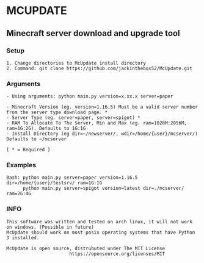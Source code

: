 # MCUPDATE

## Minecraft server download and upgrade tool

### Setup
    1. Change directories to McUpdate install directory
    2. Command: git clone https://github.com/jackinthebox52/McUpdate.git

### Arguments
    - Using arguments: python main.py version=x.xx.x server=paper

    - Minecraft Version (eg. version=1.16.5) Must be a valid server number from the server type download page. *
    - Server Type (eg. server=paper, server=spigot) *
    - RAM To Allocate To The Server, Min and Max (eg. ram=1028M:2056M, ram=1G:2G). Defaults to 1G:1G
    - Install Directory (eg dir=~/newserver/, wdir=/home/{user}/mcserver/) Defaults to ~/mcserver

    [ * = Required ]
    
### Examples
    Bash: python main.py server=paper version=1.16.5 dir=/home/{user}/testsrv/ ram=1G:1G
          python main.py server=spigot version=latest dir=./mcserver/ ram=2G:4G

### INFO
    This software was written and tested on arch linux, it will not work on windows. (Possible in future)
    McUpdate should work on most posix operating systems that have Python 3 installed.

    McUpdate is open source, distrubuted under The MIT License
                           https://opensource.org/licenses/MIT

    

